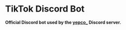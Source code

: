 # TikTok Discord Bot

**Official Discord bot used by the [yepco_](https://www.tiktok.com/@yepco_/video/6949588123395312902) Discord server.**
